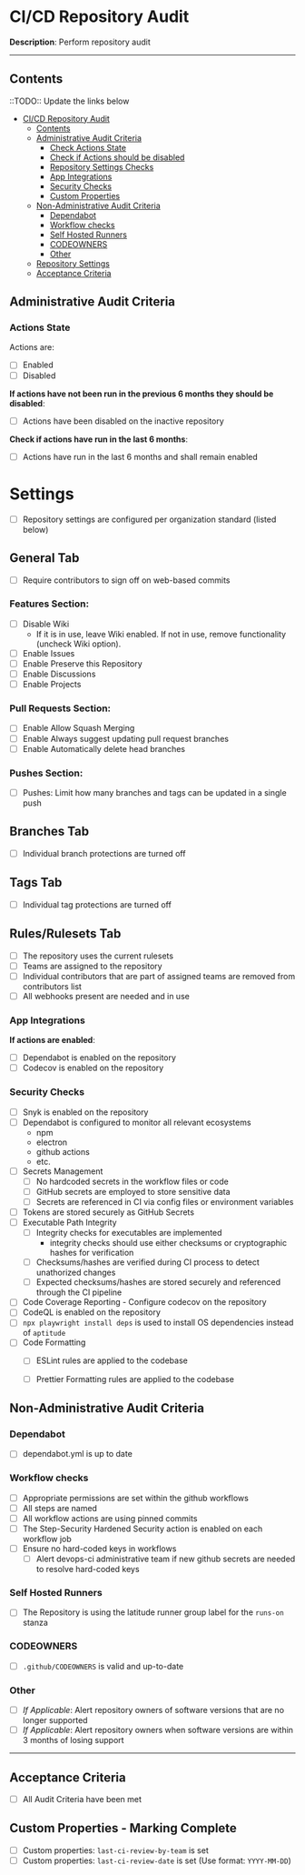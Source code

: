 # CI/CD Repository Audit

**Description**:
Perform repository audit

---

## Contents

::TODO::
Update the links below
- [CI/CD Repository Audit](#cicd-repository-audit)
  - [Contents](#contents)
  - [Administrative Audit Criteria](#administrative-audit-criteria)
    - [Check Actions State](#check-actions-state)
    - [Check if Actions should be disabled](#check-if-actions-should-be-disabled)
    - [Repository Settings Checks](#repository-settings-checks)
    - [App Integrations](#app-integrations)
    - [Security Checks](#security-checks)
    - [Custom Properties](#custom-properties)
  - [Non-Administrative Audit Criteria](#non-administrative-audit-criteria)
    - [Dependabot](#dependabot)
    - [Workflow checks](#workflow-checks)
    - [Self Hosted Runners](#self-hosted-runners)
    - [CODEOWNERS](#codeowners)
    - [Other](#other)
  - [Repository Settings](#repository-settings)
  - [Acceptance Criteria](#acceptance-criteria)

## Administrative Audit Criteria

### Actions State
Actions are:
- [ ] Enabled
- [ ] Disabled

**If actions have not been run in the previous 6 months they should be disabled**:
- [ ] Actions have been disabled on the inactive repository

**Check if actions have run in the last 6 months**:
- [ ] Actions have run in the last 6 months and shall remain enabled

# Settings
- [ ] Repository settings are configured per organization standard (listed below)

## General Tab
- [ ] Require contributors to sign off on web-based commits

### Features Section:
- [ ] Disable Wiki
  - If it is in use, leave Wiki enabled. If not in use, remove functionality (uncheck Wiki option).
- [ ] Enable Issues
- [ ] Enable Preserve this Repository
- [ ] Enable Discussions
- [ ] Enable Projects
  
### Pull Requests Section:
- [ ] Enable Allow Squash Merging
- [ ] Enable Always suggest updating pull request branches
- [ ] Enable Automatically delete head branches
 
### Pushes Section:
- [ ] Pushes: Limit how many branches and tags can be updated in a single push

## Branches Tab
- [ ] Individual branch protections are turned off

## Tags Tab
- [ ] Individual tag protections are turned off

## Rules/Rulesets Tab
- [ ] The repository uses the current rulesets
- [ ] Teams are assigned to the repository
- [ ] Individual contributors that are part of assigned teams are removed from contributors list
- [ ] All webhooks present are needed and in use

### App Integrations

**If actions are enabled**:

- [ ] Dependabot is enabled on the repository
- [ ] Codecov is enabled on the repository

### Security Checks

- [ ] Snyk is enabled on the repository
- [ ] Dependabot is configured to monitor all relevant ecosystems
  - npm
  - electron
  - github actions
  - etc.
- [ ] Secrets Management
  - [ ] No hardcoded secrets in the workflow files or code
  - [ ] GitHub secrets are employed to store sensitive data
  - [ ] Secrets are referenced in CI via config files or environment variables
- [ ] Tokens are stored securely as GitHub Secrets
- [ ] Executable Path Integrity
  - [ ] Integrity checks for executables are implemented
    - integrity checks should use either checksums or cryptographic hashes for verification
  - [ ] Checksums/hashes are verified during CI process to detect unathorized changes
  - [ ] Expected checksums/hashes are stored securely and referenced through the CI pipeline
- [ ] Code Coverage Reporting - Configure codecov on the repository
- [ ] CodeQL is enabled on the repository
- [ ] `npx playwright install deps` is used to install OS dependencies instead of `aptitude`
- [ ] Code Formatting
  - [ ] ESLint rules are applied to the codebase
  - [ ] Prettier Formatting rules are applied to the codebase


## Non-Administrative Audit Criteria

### Dependabot

- [ ] dependabot.yml is up to date

### Workflow checks

- [ ] Appropriate permissions are set within the github workflows
- [ ] All steps are named
- [ ] All workflow actions are using pinned commits
- [ ] The Step-Security Hardened Security action is enabled on each workflow job
- [ ] Ensure no hard-coded keys in workflows
  - [ ] Alert devops-ci administrative team if new github secrets are needed to resolve hard-coded keys

### Self Hosted Runners

- [ ] The Repository is using the latitude runner group label for the `runs-on` stanza

### CODEOWNERS

- [ ] `.github/CODEOWNERS` is valid and up-to-date

### Other

- [ ] *If Applicable*: Alert repository owners of software versions that are no longer supported
- [ ] *If Applicable*: Alert repository owners when software versions are within 3 months of losing support

---

## Acceptance Criteria

- [ ] All Audit Criteria have been met

## Custom Properties - Marking Complete

- [ ] Custom properties: `last-ci-review-by-team` is set
- [ ] Custom properties: `last-ci-review-date` is set (Use format: `YYYY-MM-DD`)